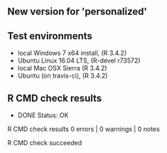 ## New version for 'personalized'


## Test environments

* local Windows 7 x64 install, (R 3.4.2)
* Ubuntu Linux 16.04 LTS, (R-devel r73572)
* local Mac OSX Sierra (R 3.4.2)
* Ubuntu (on travis-ci), (R 3.4.2)

## R CMD check results

* DONE
Status: OK



R CMD check results
0 errors | 0 warnings | 0 notes

R CMD check succeeded
